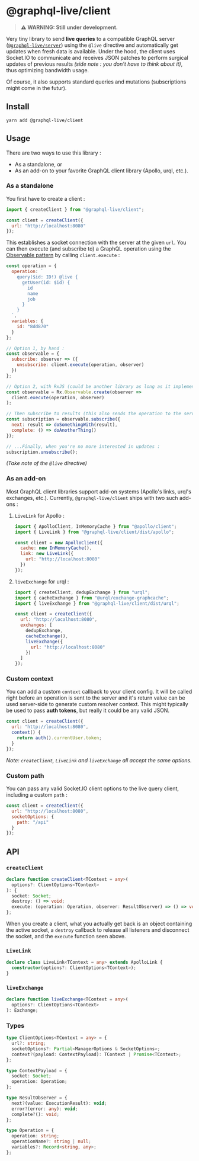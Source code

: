 # @graphql-live/client

> **⚠ WARNING: Still under development.**

Very tiny library to send **live queries** to a compatible GraphQL server ([`@graphql-live/server`](https://www.npmjs.com/package/@graphql-live/server)) using the `@live` directive and automatically get updates when fresh data is available. Under the hood, the client uses Socket.IO to communicate and receives JSON patches to perform surgical updates of previous results _(side note : you don't have to think about it)_, thus optimizing bandwidth usage.

Of course, it also supports standard queries and mutations (subscriptions might come in the futur).

## Install

```
yarn add @graphql-live/client
```

## Usage

There are two ways to use this library :

- As a standalone, or
- As an add-on to your favorite GraphQL client library (Apollo, urql, etc.).

### As a standalone

You first have to create a client :

```javascript
import { createClient } from "@graphql-live/client";

const client = createClient({
  url: "http://localhost:8080"
});
```

This establishes a socket connection with the server at the given `url`. You can then execute (and subscribe to) a GraphQL operation using the [Observable pattern](https://github.com/tc39/proposal-observable) by calling `client.execute` :

```javascript
const operation = {
  operation: `
    query($id: ID!) @live {
      getUser(id: $id) {
        id
        name
        job
      }
    }
  `,
  variables: {
    id: "8dd870"
  }
};

// Option 1, by hand :
const observable = {
  subscribe: observer => ({
    unsubscribe: client.execute(operation, observer)
  })
};

// Option 2, with RxJS (could be another library as long as it implements the Observable pattern) :
const observable = Rx.Observable.create(observer =>
  client.execute(operation, observer)
);

// Then subscribe to results (this also sends the operation to the server) :
const subscription = observable.subscribe({
  next: result => doSomethingWith(result),
  complete: () => doAnotherThing()
});

// ...Finally, when you're no more interested in updates :
subscription.unsubscribe();
```

_(Take note of the `@live` directive)_

### As an add-on

Most GraphQL client libraries support add-on systems (Apollo's links, urql's exchanges, etc.). Currently, `@graphql-live/client` ships with two such add-ons :

1. `LiveLink` for Apollo :

   ```javascript
   import { ApolloClient, InMemoryCache } from "@apollo/client";
   import { LiveLink } from "@graphql-live/client/dist/apollo";

   const client = new ApolloClient({
     cache: new InMemoryCache(),
     link: new LiveLink({
       url: "http://localhost:8080"
     })
   });
   ```

2. `liveExchange` for urql :

   ```javascript
   import { createClient, dedupExchange } from "urql";
   import { cacheExchange } from "@urql/exchange-graphcache";
   import { liveExchange } from "@graphql-live/client/dist/urql";

   const client = createClient({
     url: "http://localhost:8080",
     exchanges: [
       dedupExchange,
       cacheExchange(),
       liveExchange({
         url: "http://localhost:8080"
       })
     ]
   });
   ```

### Custom context

You can add a custom `context` callback to your client config. It will be called right before an operation is sent to the server and it's return value can be used server-side to generate custom resolver context. This might typically be used to pass **auth tokens**, but really it could be any valid JSON.

```javascript
const client = createClient({
  url: "http://localhost:8080",
  context() {
    return auth().currentUser.token;
  }
});
```

_Note: `createClient`, `LiveLink` and `liveExchange` all accept the same options._

### Custom path

You can pass any valid Socket.IO client options to the live query client, including a custom `path` :

```javascript
const client = createClient({
  url: "http://localhost:8080",
  socketOptions: {
    path: "/api"
  }
});
```

## API

### `createClient`

```typescript
declare function createClient<TContext = any>(
  options?: ClientOptions<TContext>
): {
  socket: Socket;
  destroy: () => void;
  execute: (operation: Operation, observer: ResultObserver) => () => void;
};
```

When you create a client, what you actually get back is an object containing the active socket, a `destroy` callback to release all listeners and disconnect the socket, and the `execute` function seen above.

### `LiveLink`

```typescript
declare class LiveLink<TContext = any> extends ApolloLink {
  constructor(options?: ClientOptions<TContext>);
}
```

### `liveExchange`

```typescript
declare function liveExchange<TContext = any>(
  options?: ClientOptions<TContext>
): Exchange;
```

### Types

```typescript
type ClientOptions<TContext = any> = {
  url?: string;
  socketOptions?: Partial<ManagerOptions & SocketOptions>;
  context?(payload: ContextPayload): TContext | Promise<TContext>;
};

type ContextPayload = {
  socket: Socket;
  operation: Operation;
};

type ResultObserver = {
  next?(value: ExecutionResult): void;
  error?(error: any): void;
  complete?(): void;
};

type Operation = {
  operation: string;
  operationName?: string | null;
  variables?: Record<string, any>;
};
```
